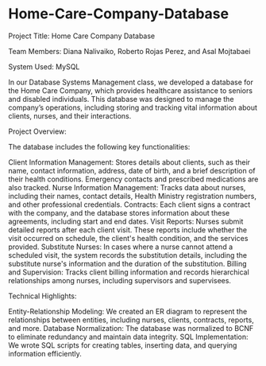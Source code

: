 # Home-Care-Company-Database
Project Title: Home Care Company Database

Team Members: Diana Nalivaiko, Roberto Rojas Perez, and Asal Mojtabaei

System Used: MySQL

In our Database Systems Management class, we developed a database for the Home Care Company, which provides healthcare assistance to seniors and disabled individuals. This database was designed to manage the company’s operations, including storing and tracking vital information about clients, nurses, and their interactions.

Project Overview:

The database includes the following key functionalities:

Client Information Management: Stores details about clients, such as their name, contact information, address, date of birth, and a brief description of their health conditions. Emergency contacts and prescribed medications are also tracked.
Nurse Information Management: Tracks data about nurses, including their names, contact details, Health Ministry registration numbers, and other professional credentials.
Contracts: Each client signs a contract with the company, and the database stores information about these agreements, including start and end dates.
Visit Reports: Nurses submit detailed reports after each client visit. These reports include whether the visit occurred on schedule, the client's health condition, and the services provided.
Substitute Nurses: In cases where a nurse cannot attend a scheduled visit, the system records the substitution details, including the substitute nurse's information and the duration of the substitution.
Billing and Supervision: Tracks client billing information and records hierarchical relationships among nurses, including supervisors and supervisees.

Technical Highlights:

Entity-Relationship Modeling: We created an ER diagram to represent the relationships between entities, including nurses, clients, contracts, reports, and more.
Database Normalization: The database was normalized to BCNF to eliminate redundancy and maintain data integrity.
SQL Implementation: We wrote SQL scripts for creating tables, inserting data, and querying information efficiently.

